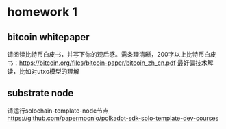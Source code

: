 # homework 1

## bitcoin whitepaper
请阅读比特币白皮书，并写下你的观后感。需条理清晰，200字以上比特币白皮书：https://bitcoin.org/files/bitcoin-paper/bitcoin_zh_cn.pdf
最好偏技术解读，比如对utxo模型的理解

## substrate node
请运行solochain-template-node节点
https://github.com/papermoonio/polkadot-sdk-solo-template-dev-courses
